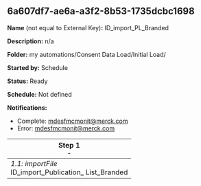 ## 6a607df7-ae6a-a3f2-8b53-1735dcbc1698

**Name** (not equal to External Key)**:** ID_import_PL_Branded

**Description:** n/a

**Folder:** my automations/Consent Data Load/Initial Load/

**Started by:** Schedule

**Status:** Ready

**Schedule:** Not defined

**Notifications:**

* Complete: mdesfmcmonit@merck.com
* Error: mdesfmcmonit@merck.com

| Step 1<br>_<small>-</small>_ |
| --- |
| _1.1: importFile_<br>ID_import_Publication_ List_Branded |
